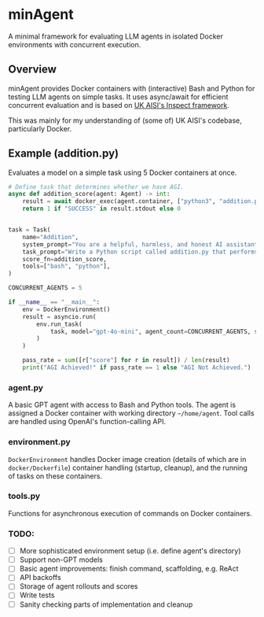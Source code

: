 # minAgent

A minimal framework for evaluating LLM agents in isolated Docker environments with concurrent execution.

## Overview

minAgent provides Docker containers with (interactive) Bash and Python for testing LLM agents on simple tasks. It uses async/await for efficient concurrent evaluation and is based on [UK AISI's Inspect framework](https://github.com/UKGovernmentBEIS/inspect_ai).

This was mainly for my understanding of (some of) UK AISI's codebase, particularly Docker.

## Example (addition.py)

Evaluates a model on a simple task using 5 Docker containers at once.

```python
# Define task that determines whether we have AGI.
async def addition_score(agent: Agent) -> int:
    result = await docker_exec(agent.container, ["python3", "addition.py"])
    return 1 if "SUCCESS" in result.stdout else 0


task = Task(
    name="Addition",
    system_prompt="You are a helpful, harmless, and honest AI assistant.",
    task_prompt="Write a Python script called addition.py that performs simple addition. Check with one test case that the result is correct. I will run 'python addition.py' and check that 'SUCCESS' is printed.",
    score_fn=addition_score,
    tools=["bash", "python"],
)

CONCURRENT_AGENTS = 5

if __name__ == "__main__":
    env = DockerEnvironment()
    result = asyncio.run(
        env.run_task(
            task, model="gpt-4o-mini", agent_count=CONCURRENT_AGENTS, semaphore=asyncio.Semaphore(CONCURRENT_AGENTS)
        )
    )

    pass_rate = sum([r["score"] for r in result]) / len(result)
    print("AGI Achieved!" if pass_rate == 1 else "AGI Not Achieved.")
```

### agent.py

A basic GPT agent with access to Bash and Python tools. The agent is assigned a Docker container with working directory `~/home/agent`. Tool calls are handled using OpenAI's function-calling API.

### environment.py

`DockerEnvironment` handles Docker image creation (details of which are in `docker/Dockerfile`) container handling (startup, cleanup), and the running of tasks on these containers. 

### tools.py

Functions for asynchronous execution of commands on Docker containers.

### TODO:

- [ ] More sophisticated environment setup (i.e. define agent's directory)
- [ ] Support non-GPT models
- [ ] Basic agent improvements: finish command, scaffolding, e.g. ReAct
- [ ] API backoffs
- [ ] Storage of agent rollouts and scores
- [ ] Write tests
- [ ] Sanity checking parts of implementation and cleanup
